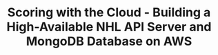 ---
title: Scoring with the Cloud - Building a High-Available NHL API Server and MongoDB Database on AWS
publishDate: 2023-07-11 00:00:00
img: /assets/project24.jpg
img_alt: AWS Diagram
link_to_redirect: "https://medium.com/@caroldelwing/scoring-with-the-cloud-building-a-high-available-nhl-api-server-and-mongodb-database-on-aws-72dc88c4e75e"
---